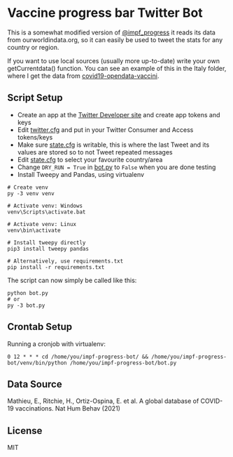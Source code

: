 # Vaccine progress bar Twitter Bot

This is a somewhat modified version of [@impf_progress](https://twitter.com/impf_progress) it reads its data from ourworldindata.org, so it can easily be used to tweet the stats for any country or region.

If you want to use local sources (usually more up-to-date) write your own getCurrentdata() function. You can see an example of this in the Italy folder, where I get the data from [covid19-opendata-vaccini](https://github.com/italia/covid19-opendata-vaccini).

## Script Setup

- Create an app at the [Twitter Developer site](https://developer.twitter.com/) and create app tokens and keys
- Edit [twitter.cfg](./twitter.cfg) and put in your Twitter Consumer and Access tokens/keys
- Make sure [state.cfg](./state.cfg) is writable, this is where the last Tweet and its values are stored so to not Tweet repeated messages
- Edit [state.cfg](./state.cfg) to select your favourite country/area
- Change `DRY_RUN = True` in [bot.py](./bot.py) to `False` when you are done testing
- Install Tweepy and Pandas, using virtualenv

```
# Create venv
py -3 venv venv

# Activate venv: Windows
venv\Scripts\activate.bat 

# Activate venv: Linux
venv\bin\activate

# Install tweepy directly
pip3 install tweepy pandas

# Alternatively, use requirements.txt
pip install -r requirements.txt
```

The script can now simply be called like this:

```
python bot.py
# or
py -3 bot.py
```

## Crontab Setup

Running a cronjob with virtualenv:

```
0 12 * * * cd /home/you/impf-progress-bot/ && /home/you/impf-progress-bot/venv/bin/python /home/you/impf-progress-bot/bot.py
```

## Data Source

Mathieu, E., Ritchie, H., Ortiz-Ospina, E. et al. A global database of COVID-19 vaccinations. Nat Hum Behav (2021) 

## License

MIT

